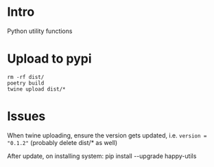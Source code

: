 # Intro
Python utility functions

# Upload to pypi
```
rm -rf dist/
poetry build
twine upload dist/*
```

# Issues
When twine uploading, ensure the version gets updated, i.e. `version = "0.1.2"` (probably delete dist/* as well)

After update, on installing system: pip install --upgrade happy-utils
